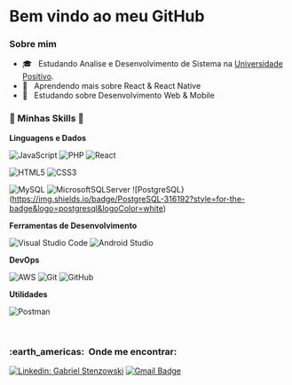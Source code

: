 
<h1>Bem vindo ao meu GitHub</h1>


[](https://komarev.com/ghpvc/?username=VanessaSwerts&color=006bed)

<h3> Sobre mim </h3>

- 🎓 &nbsp; Estudando Analise e Desenvolvimento de Sistema na <a href="https://www.up.edu.br/">Universidade Positivo</a>.
- 🔭 &nbsp; Aprendendo mais sobre React & React Native
- 💬 &nbsp; Estudando sobre Desenvolvimento Web & Mobile

<h3> 🧠 Minhas Skills 🧠 </h3>

**Linguagens e Dados**
  <br/>

  
  ![JavaScript](https://img.shields.io/badge/javascript-%23323330.svg?style=for-the-badge&logo=javascript&logoColor=%23F7DF1E)
  ![PHP](https://img.shields.io/badge/php-%23777BB4.svg?style=for-the-badge&logo=php&logoColor=white)
  ![React](https://img.shields.io/badge/-ReactJs-61DAFB?logo=react&logoColor=white&style=for-the-badge)

  ![HTML5](https://img.shields.io/badge/html5-%23E34F26.svg?style=for-the-badge&logo=html5&logoColor=white)
  ![CSS3](https://img.shields.io/badge/css3-%231572B6.svg?style=for-the-badge&logo=css3&logoColor=white)

  ![MySQL](https://img.shields.io/badge/mysql-%2300f.svg?style=for-the-badge&logo=mysql&logoColor=white)
  ![MicrosoftSQLServer](https://img.shields.io/badge/Microsoft%20SQL%20Sever-CC2927?style=for-the-badge&logo=microsoft%20sql%20server&logoColor=white)
  ![PostgreSQL}(https://img.shields.io/badge/PostgreSQL-316192?style=for-the-badge&logo=postgresql&logoColor=white)

  **Ferramentas de Desenvolvimento**

  ![Visual Studio Code](https://img.shields.io/badge/Visual%20Studio%20Code-0078d7.svg?style=for-the-badge&logo=visual-studio-code&logoColor=white)
  ![Android Studio](https://img.shields.io/badge/Android%20Studio-3DDC84.svg?style=for-the-badge&logo=android-studio&logoColor=white)


**DevOps**

  ![AWS](https://img.shields.io/badge/AWS-%23FF9900.svg?style=for-the-badge&logo=amazon-aws&logoColor=white)
  ![Git](https://img.shields.io/badge/git-%23F05033.svg?style=for-the-badge&logo=git&logoColor=white)
  ![GitHub](https://img.shields.io/badge/github-%23121011.svg?style=for-the-badge&logo=github&logoColor=white)



**Utilidades**

  ![Postman](https://img.shields.io/badge/Postman-FF6C37?style=for-the-badge&logo=postman&logoColor=white)

<br/>


<h3> :earth_americas: &nbsp;Onde me encontrar: </h3> 



[![Linkedin: Gabriel Stenzowski](https://img.shields.io/badge/-GABRIEL-blue?style=flat-square&logo=Linkedin&logoColor=white&link=https://https://www.linkedin.com/in/gabrielstenzowski/)](https://www.linkedin.com/in/gabrielstenzowski/)
[![Gmail Badge](https://img.shields.io/badge/-gabriel.stenzowskicav@gmail.com-006bed?style=flat-square&logo=Gmail&logoColor=white&link=mailto:gabriel.stenzowskicav@gmail.com)](mailto:gabriel.stenzowskicav@gmail.com)
